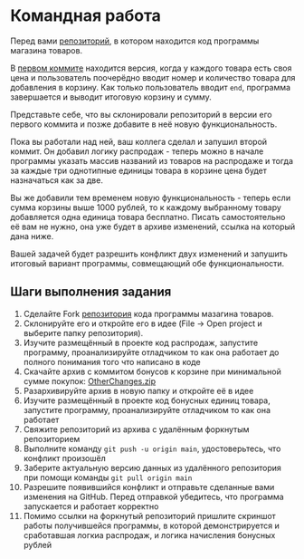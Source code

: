 # Командная работа

Перед вами [репозиторий](https://github.com/Netology-cp/Other), в котором находится код программы магазина товаров.

В [первом коммите](https://github.com/Netology-cp/Other/blob/08984f25def3adeb422e2e7c3d9fb8766218c91f/src/Main.java) находится версия, когда у каждого товара есть своя цена и пользователь поочерёдно вводит номер и количество товара для добавления в корзину.
Как только пользователь вводит `end`, программа завершается и выводит итоговую корзину и сумму.

Представьте себе, что вы склонировали репозиторий в версии его первого коммита и позже добавите в неё новую функциональность.

Пока вы работали над ней, ваш коллега сделал и запушил второй коммит.
Он добавил логику распродаж - теперь можно в начале программы указать массив названий из товаров на распродаже и тогда за каждые три однотипные единицы товара в корзине цена будет назначаться как за две.

Вы же добавили тем временем новую функциональность - теперь если сумма корзины выше 1000 рублей, то к каждому выбранному товару добавляется одна единица товара бесплатно.
Писать самостоятельно её вам не нужно, она уже будет в архиве изменений, ссылка на который дана ниже.

Вашей задачей будет разрешить конфликт двух изменений и запушить итоговый вариант программы, совмещающий обе функциональности.

## Шаги выполнения задания

1. Сделайте Fork [репозитория](https://github.com/Netology-cp/Other) кода программы мазагина товаров.
2. Склонируйте его и откройте его в идее (File -> Open project и выберите папку репозитория).
3. Изучите размещённый в проекте код распродаж, запустите программу, проанализируйте отладчиком то как она работает до полного понимания того что написано в коде
4. Скачайте архив с коммитом бонусов к корзине при минимальной сумме покупок: [OtherChanges.zip](https://github.com/Netology-cp/java/files/9387927/OtherChanges.zip)
5. Разархивируйте архив в новую папку и откройте её в идее
6. Изучите размещённый в проекте код бонусных единиц товара, запустите программу, проанализируйте отладчиком то как она работает
7. Свяжите репозиторий из архива с удалённым форкнутым репозиторием
8. Выполните команду `git push -u origin main`, удостоверьтесь, что конфликт произошёл
9. Заберите актуальную версию данных из удалённого репозитория при помощи команды `git pull origin main`
10. Разрешите появившийся конфликт и отправьте сделанные вами изменения на GitHub. Перед отправкой убедитесь, что программа запускается и работает корректно
11. Помимо ссылки на форкнутый репозиторий пришлите скриншот работы получившейся программы, в которой демонстрируется и сработавшая логкиа распродаж, и логика начисления бонусных рублей


